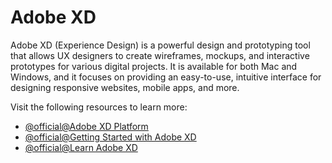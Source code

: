 # Adobe XD

Adobe XD (Experience Design) is a powerful design and prototyping tool that allows UX designers to create wireframes, mockups, and interactive prototypes for various digital projects. It is available for both Mac and Windows, and it focuses on providing an easy-to-use, intuitive interface for designing responsive websites, mobile apps, and more.

Visit the following resources to learn more:

- [@official@Adobe XD Platform](https://adobexdplatform.com/)
- [@official@Getting Started with Adobe XD](https://helpx.adobe.com/xd/get-started.html)
- [@official@Learn Adobe XD](https://www.adobe.com/ph_en/products/xd/learn/get-started-xd-design.html)
